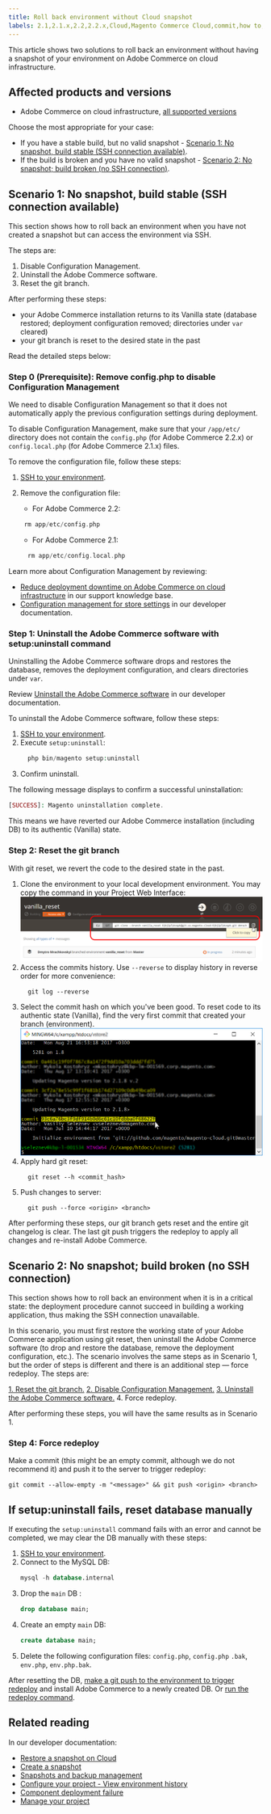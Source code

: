 ```yaml
---
title: Roll back environment without Cloud snapshot
labels: 2.1,2.1.x,2.2,2.2.x,Cloud,Magento Commerce Cloud,commit,how to,roll back,snapshot,uninstall,Adobe Commerce,cloud infrastructure
---
```


This article shows two solutions to roll back an environment without having a snapshot of your environment on Adobe Commerce on cloud infrastructure.

## Affected products and versions

* Adobe Commerce on cloud infrastructure, [all supported versions](https://magento.com/sites/default/files/magento-software-lifecycle-policy.pdf)

Choose the most appropriate for your case:

* If you have a stable build, but no valid snapshot - [Scenario 1: No snapshot, build stable (SSH connection available)](scen2).
* If the build is broken and you have no valid snapshot - [Scenario 2: No snapshot; build broken (no SSH connection)](scen3).

<h2 id="scen2">Scenario 1: No snapshot, build stable (SSH connection available)</h2>

This section shows how to roll back an environment when you have not created a snapshot but can access the environment via SSH.

The steps are:

1. Disable Configuration Management.
1. Uninstall the Adobe Commerce software.
1. Reset the git branch.

After performing these steps:

* your Adobe Commerce installation returns to its Vanilla state (database restored; deployment configuration removed; directories under `var` cleared)
* your git branch is reset to the desired state in the past

Read the detailed steps below:

<h3 id="disable_config_management">Step 0 (Prerequisite): Remove config.php to disable Configuration Management</h3>

We need to disable Configuration Management so that it does not automatically apply the previous configuration settings during deployment.

To disable Configuration Management, make sure that your `/app/etc/` directory does not contain the `config.php` (for Adobe Commerce 2.2.x) or `config.local.php` (for Adobe Commerce 2.1.x) files.

To remove the configuration file, follow these steps:

1. [SSH to your environment](http://devdocs.magento.com/guides/v2.2/cloud/env/environments-ssh.html#ssh).
1. Remove the configuration file:
    * For Adobe Commerce 2.2:    
    ```php
     rm app/etc/config.php
    ``` 
   
    * For Adobe Commerce 2.1:    
    ```php
      rm app/etc/config.local.php
    ```    

Learn more about Configuration Management by reviewing:

* [Reduce deployment downtime on Adobe Commerce on cloud infrastructure](https://support.magento.com/hc/en-us/articles/115003169574) in our support knowledge base.
* [Configuration management for store settings](http://devdocs.magento.com/guides/v2.2/cloud/live/sens-data-over.html) in our developer documentation.

<h3 id="setup-uninstall">Step 1: Uninstall the Adobe Commerce software with setup:uninstall command</h3>


Uninstalling the Adobe Commerce software drops and restores the database, removes the deployment configuration, and clears directories under `var`.

Review [Uninstall the Adobe Commerce software](http://devdocs.magento.com/guides/v2.2/install-gde/install/cli/install-cli-uninstall.html#instgde-install-uninstall) in our developer documentation.

To uninstall the Adobe Commerce software, follow these steps:

1. [SSH to your environment](http://devdocs.magento.com/guides/v2.2/cloud/env/environments-ssh.html#ssh).
1. Execute `setup:uninstall`:    
    ```php    
      php bin/magento setup:uninstall
    ```    
1. Confirm uninstall.

The following message displays to confirm a successful uninstallation:

```php
[SUCCESS]: Magento uninstallation complete.
```

This means we have reverted our Adobe Commerce installation (including DB) to its authentic (Vanilla) state.

<h3 id="reset-git-branch">Step 2: Reset the git branch</h3>

With git reset, we revert the code to the desired state in the past.

1. Clone the environment to your local development environment. You may copy the command in your Project Web Interface:    ![copy_git_clone.png](assets/copy_git_clone.png)    
1. Access the commits history. Use `--reverse` to display history in reverse order for more convenience:    
    ```git    
      git log --reverse
      ```    
1. Select the commit hash on which you've been good. To reset code to its authentic state (Vanilla), find the very first commit that created your branch (environment).    ![Selecting a commit hash in git console](assets/select_commit_hash.png)    
1. Apply hard git reset:    
    ```git    
      git reset --h <commit_hash>    
      ```    
1. Push changes to server:    
    ```git
      git push --force <origin> <branch>
      ```    

After performing these steps, our git branch gets reset and the entire git changelog is clear. The last git push triggers the redeploy to apply all changes and re-install Adobe Commerce.

<h2 id="scen3">Scenario 2: No snapshot; build broken (no SSH connection)</h2>

This section shows how to roll back an environment when it is in a critical state: the deployment procedure cannot succeed in building a working application, thus making the SSH connection unavailable.

In this scenario, you must first restore the working state of your Adobe Commerce application using git reset, then uninstall the Adobe Commerce software (to drop and restore the database, remove the deployment configuration, etc.). The scenario involves the same steps as in Scenario 1, but the order of steps is different and there is an additional step — force redeploy. The steps are:

 [1. Reset the git branch.](https://support.magento.com/hc/en-us/articles/360000852534#reset-git-branch)  [2. Disable Configuration Management.](https://support.magento.com/hc/en-us/articles/360000852534#disable_config_management)  [3. Uninstall the Adobe Commerce software.](https://support.magento.com/hc/en-us/articles/360000852534#setup-uninstall) 4. Force redeploy.

After performing these steps, you will have the same results as in Scenario 1.

### Step 4: Force redeploy

Make a commit (this might be an empty commit, although we do not recommend it) and push it to the server to trigger redeploy:

```git
git commit --allow-empty -m "<message>" && git push <origin> <branch>
```

## If setup:uninstall fails, reset database manually

If executing the `setup:uninstall` command fails with an error and cannot be completed, we may clear the DB manually with these steps:

1. [SSH to your environment](http://devdocs.magento.com/guides/v2.2/cloud/env/environments-ssh.html#ssh).
1. Connect to the MySQL DB:    
    ```sql
    mysql -h database.internal    
    ```    
1. Drop the `main` DB :    
    ```sql
    drop database main;    
    ```    
1. Create an empty `main` DB:    
    ```sql    
    create database main;    
    ```    
1. Delete the following configuration files: `config.php`, `config.php` `.bak`, `env.php`, `env.php.bak`.

After resetting the DB, [make a git push to the environment to trigger redeploy](https://devdocs.magento.com/guides/v2.3/cloud/reference/cli-ref-topic.html#git-commands) and install Adobe Commerce to a newly created DB. Or [run the redeploy command](https://devdocs.magento.com/guides/v2.3/cloud/reference/cli-ref-topic.html#environment-commands).

## Related reading

In our developer documentation:

* [Restore a snapshot on Cloud](https://devdocs.magento.com/guides/v2.2/cloud/project/project-webint-snap.html#restore-snapshot)
* [Create a snapshot](https://devdocs.magento.com/guides/v2.2/cloud/project/project-webint-snap.html#create-snapshot)
* [Snapshots and backup management](https://devdocs.magento.com/guides/v2.3/cloud/project/project-webint-snap.html)
* [Configure your project - View environment history](https://devdocs.magento.com/guides/v2.3/cloud/project/project-webint-basic.html#project-conf-hist)
* [Component deployment failure](https://devdocs.magento.com/guides/v2.3/cloud/trouble/trouble_comp-deploy-fail.html)
* [Manage your project](https://devdocs.magento.com/guides/v2.3/cloud/project/projects.html)
